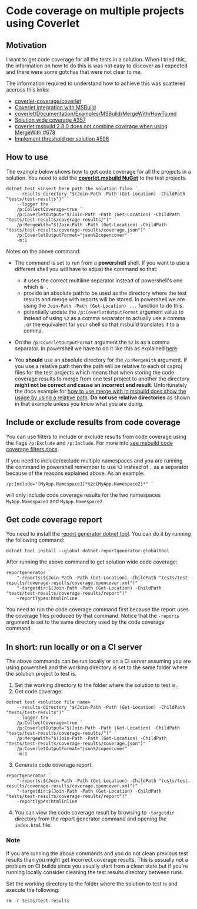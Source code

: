 ﻿# Code coverage on multiple projects using Coverlet

## Motivation

I want to get code coverage for all the tests in a solution. When I tried this, the information on how to do this is was not easy to discover as I expected and there were some gotchas that were not clear to me.

The information required to understand how to achieve this was scattered accross this links:

- [coverlet-coverage/coverlet](https://github.com/coverlet-coverage/coverlet)
- [Coverlet integration with MSBuild](https://github.com/coverlet-coverage/coverlet/blob/master/Documentation/MSBuildIntegration.md)
- [coverlet/Documentation/Examples/MSBuild/MergeWith/HowTo.md](https://github.com/coverlet-coverage/coverlet/blob/master/Documentation/Examples/MSBuild/MergeWith/HowTo.md)
- [Solution wide coverage #357](https://github.com/coverlet-coverage/coverlet/issues/357)
- [coverlet.msbuild 2.8.0 does not combine coverage when using MergeWith #678](https://github.com/coverlet-coverage/coverlet/issues/678#issuecomment-571212806)
- [Implement threshold per solution #598](https://github.com/coverlet-coverage/coverlet/issues/598#issuecomment-551174529)

## How to use

The example below shows how to get code coverage for all the projects in a solution. You need to add the **[coverlet.msbuild NuGet](https://www.nuget.org/packages/coverlet.msbuild/)** to the test projects.

```
dotnet test <insert here path the solution file> `
    --results-directory "$(Join-Path -Path (Get-Location) -ChildPath "tests/test-results")" `
    --logger trx `
    /p:CollectCoverage=true `
    /p:CoverletOutput="$(Join-Path -Path (Get-Location) -ChildPath "tests/test-results/coverage-results/")" `
    /p:MergeWith="$(Join-Path -Path (Get-Location) -ChildPath "tests/test-results/coverage-results/coverage.json")" `
    /p:CoverletOutputFormat="json%2copencover" `
    -m:1
```

Notes on the above command:

- The command is set to run from a **powershell** shell. If you want to use a different shell you will have to adjust the command so that:  
  - it uses the correct multiline separator instead of powershell's one which is \`.
  - provide an absolute path to be used as the directory where the test results and merge with reports will be stored. In powershell we are using the `Join-Path -Path (Get-Location) ...` function to do this.
  - potentially update the `/p:CoverletOutputFormat` argument value to instead of using `%2` as a comma separator to actually use a comma `,`or the equivalent for your shell so that msbuild translates it to a comma.

- On the `/p:CoverletOutputFormat` argument the `%2` is as a comma separator. In powershell we have to do it like this as explained [here](https://github.com/coverlet-coverage/coverlet/blob/master/Documentation/MSBuildIntegration.md#note-for-powershell--azure-devops-users).

- You **should** use an absolute directory for the `/p:MergeWith` argument. If you use a relative path then the path will be relative to each of csproj files for the test projects which means that when storing the code coverage results to merge from one test project to another the directory **might not be correct and cause an incorrect end result**. Unfortunately the docs example for [how to use merge with in msbuild does show the usage by using a relative path](https://github.com/coverlet-coverage/coverlet/blob/master/Documentation/Examples/MSBuild/MergeWith/HowTo.md). **Do not use relative directories** as shown in that example unless you know what you are doing.

## Include or exclude results from code coverage

You can use filters to include or exclude results from code coverage using the flags `/p:Exclude` and `/p:Include`. For more info [see msbuild code coverage filters docs](https://github.com/coverlet-coverage/coverlet/blob/master/Documentation/MSBuildIntegration.md#filters).

If you need to include/exclude multiple namespaces and you are running the command in powershell remember to use `%2` instead of `,` as a separator because of the reasons explained above. As an example:

```
/p:Include="[MyApp.Namespace1]*%2c[MyApp.Namespace2]*" `
```

will only include code coverage results for the two namespaces `MyApp.Namespace1` and `MyApp.Namespace2`.

## Get code coverage report

You need to install the [report generator dotnet tool](https://www.nuget.org/packages/dotnet-reportgenerator-globaltool). You can do it by running the following command:

```
dotnet tool install --global dotnet-reportgenerator-globaltool
```

After running the above command to get solution wide code coverage:

```
reportgenerator `
    "-reports:$(Join-Path -Path (Get-Location) -ChildPath "tests/test-results/coverage-results/coverage.opencover.xml")" `
    "-targetdir:$(Join-Path -Path (Get-Location) -ChildPath "tests/test-results/coverage-results/report")" `
    -reportTypes:htmlInline
```

You need to run the code coverage command first because the report uses the coverage files produced by that command. Notice that the `-reports` argument is set to the same directory used by the code coverage command.

## In short: run locally or on a CI server

The above commands can be run locally or on a CI server assuming you are using powershell and the working directory is set to the same folder where the solution project to test is.

1) Set the working directory to the folder where the solution to test is.
2) Get code coverage:

```
dotnet test <solution file name> `
    --results-directory "$(Join-Path -Path (Get-Location) -ChildPath "tests/test-results")" `
    --logger trx `
    /p:CollectCoverage=true `
    /p:CoverletOutput="$(Join-Path -Path (Get-Location) -ChildPath "tests/test-results/coverage-results/")" `
    /p:MergeWith="$(Join-Path -Path (Get-Location) -ChildPath "tests/test-results/coverage-results/coverage.json")" `
    /p:CoverletOutputFormat="json%2copencover" `
    -m:1
```

3) Generate code coverage report:

```
reportgenerator `
    "-reports:$(Join-Path -Path (Get-Location) -ChildPath "tests/test-results/coverage-results/coverage.opencover.xml")" `
    "-targetdir:$(Join-Path -Path (Get-Location) -ChildPath "tests/test-results/coverage-results/report")" `
    -reportTypes:htmlInline
```

4) You can view the code coverage result by browsing to `-targetdir` directory from the report generator command and opening the `index.html` file.

### Note

If you are running the above commands and you do not clean previous test results than you might get incorrect coverage results. This is ussually not a problem on CI builds since you usually start from a clean state but if you're running locally consider cleaning the test results directory between runs.

Set the working directory to the folder where the solution to test is and execute the following:

```
rm -r tests/test-results
```